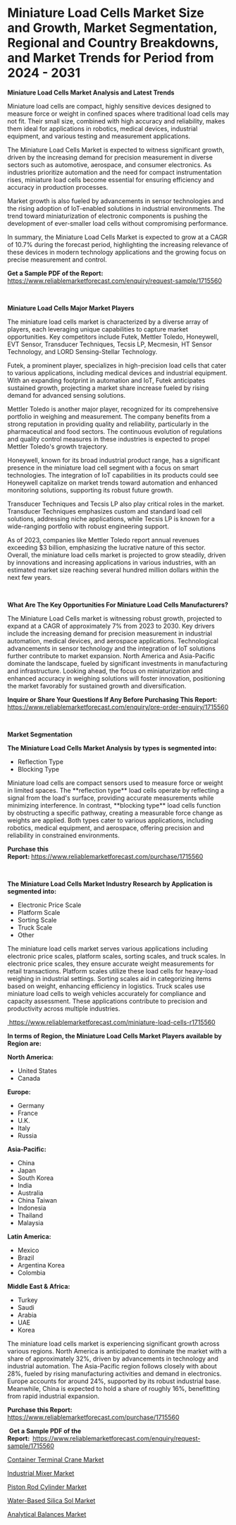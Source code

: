 <p><h1>Miniature Load Cells Market Size and Growth, Market Segmentation, Regional and Country Breakdowns, and Market Trends for Period from 2024 -  2031</h1></p><p><strong>Miniature Load Cells Market Analysis and Latest Trends</strong></p>
<p><p>Miniature load cells are compact, highly sensitive devices designed to measure force or weight in confined spaces where traditional load cells may not fit. Their small size, combined with high accuracy and reliability, makes them ideal for applications in robotics, medical devices, industrial equipment, and various testing and measurement applications.</p><p>The Miniature Load Cells Market is expected to witness significant growth, driven by the increasing demand for precision measurement in diverse sectors such as automotive, aerospace, and consumer electronics. As industries prioritize automation and the need for compact instrumentation rises, miniature load cells become essential for ensuring efficiency and accuracy in production processes. </p><p>Market growth is also fueled by advancements in sensor technologies and the rising adoption of IoT-enabled solutions in industrial environments. The trend toward miniaturization of electronic components is pushing the development of ever-smaller load cells without compromising performance. </p><p>In summary, the Miniature Load Cells Market is expected to grow at a CAGR of 10.7% during the forecast period, highlighting the increasing relevance of these devices in modern technology applications and the growing focus on precise measurement and control.</p></p>
<p><strong>Get a Sample PDF of the Report:&nbsp;</strong> <a href="https://www.reliablemarketforecast.com/enquiry/request-sample/1715560?utm_campaign=121&utm_medium=2&utm_source=Github&utm_content=ia&utm_term=23102024&utm_id=miniature-load-cells">https://www.reliablemarketforecast.com/enquiry/request-sample/1715560</a></p>
<p>&nbsp;</p>
<p><strong>Miniature Load Cells Major Market Players</strong></p>
<p><p>The miniature load cells market is characterized by a diverse array of players, each leveraging unique capabilities to capture market opportunities. Key competitors include Futek, Mettler Toledo, Honeywell, EVT Sensor, Transducer Techniques, Tecsis LP, Mecmesin, HT Sensor Technology, and LORD Sensing-Stellar Technology.</p><p>Futek, a prominent player, specializes in high-precision load cells that cater to various applications, including medical devices and industrial equipment. With an expanding footprint in automation and IoT, Futek anticipates sustained growth, projecting a market share increase fueled by rising demand for advanced sensing solutions.</p><p>Mettler Toledo is another major player, recognized for its comprehensive portfolio in weighing and measurement. The company benefits from a strong reputation in providing quality and reliability, particularly in the pharmaceutical and food sectors. The continuous evolution of regulations and quality control measures in these industries is expected to propel Mettler Toledo's growth trajectory.</p><p>Honeywell, known for its broad industrial product range, has a significant presence in the miniature load cell segment with a focus on smart technologies. The integration of IoT capabilities in its products could see Honeywell capitalize on market trends toward automation and enhanced monitoring solutions, supporting its robust future growth.</p><p>Transducer Techniques and Tecsis LP also play critical roles in the market. Transducer Techniques emphasizes custom and standard load cell solutions, addressing niche applications, while Tecsis LP is known for a wide-ranging portfolio with robust engineering support.</p><p>As of 2023, companies like Mettler Toledo report annual revenues exceeding $3 billion, emphasizing the lucrative nature of this sector. Overall, the miniature load cells market is projected to grow steadily, driven by innovations and increasing applications in various industries, with an estimated market size reaching several hundred million dollars within the next few years.</p></p>
<p>&nbsp;</p>
<p><strong>What Are The Key Opportunities For Miniature Load Cells Manufacturers?</strong></p>
<p><p>The Miniature Load Cells market is witnessing robust growth, projected to expand at a CAGR of approximately 7% from 2023 to 2030. Key drivers include the increasing demand for precision measurement in industrial automation, medical devices, and aerospace applications. Technological advancements in sensor technology and the integration of IoT solutions further contribute to market expansion. North America and Asia-Pacific dominate the landscape, fueled by significant investments in manufacturing and infrastructure. Looking ahead, the focus on miniaturization and enhanced accuracy in weighing solutions will foster innovation, positioning the market favorably for sustained growth and diversification.</p></p>
<p><strong>Inquire or Share Your Questions If Any Before Purchasing This Report:</strong> <a href="https://www.reliablemarketforecast.com/enquiry/pre-order-enquiry/1715560?utm_campaign=121&utm_medium=2&utm_source=Github&utm_content=ia&utm_term=23102024&utm_id=miniature-load-cells">https://www.reliablemarketforecast.com/enquiry/pre-order-enquiry/1715560</a></p>
<p>&nbsp;</p>
<p><strong>Market Segmentation</strong></p>
<p><strong>The Miniature Load Cells Market Analysis by types is segmented into:</strong></p>
<p><ul><li>Reflection Type</li><li>Blocking Type</li></ul></p>
<p><p>Miniature load cells are compact sensors used to measure force or weight in limited spaces. The **reflection type** load cells operate by reflecting a signal from the load's surface, providing accurate measurements while minimizing interference. In contrast, **blocking type** load cells function by obstructing a specific pathway, creating a measurable force change as weights are applied. Both types cater to various applications, including robotics, medical equipment, and aerospace, offering precision and reliability in constrained environments.</p></p>
<p><strong>Purchase this Report:&nbsp;</strong><a href="https://www.reliablemarketforecast.com/purchase/1715560?utm_campaign=121&utm_medium=2&utm_source=Github&utm_content=ia&utm_term=23102024&utm_id=miniature-load-cells">https://www.reliablemarketforecast.com/purchase/1715560</a></p>
<p>&nbsp;</p>
<p><strong>The Miniature Load Cells Market Industry Research by Application is segmented into:</strong></p>
<p><ul><li>Electronic Price Scale</li><li>Platform Scale</li><li>Sorting Scale</li><li>Truck Scale</li><li>Other</li></ul></p>
<p><p>The miniature load cells market serves various applications including electronic price scales, platform scales, sorting scales, and truck scales. In electronic price scales, they ensure accurate weight measurements for retail transactions. Platform scales utilize these load cells for heavy-load weighing in industrial settings. Sorting scales aid in categorizing items based on weight, enhancing efficiency in logistics. Truck scales use miniature load cells to weigh vehicles accurately for compliance and capacity assessment. These applications contribute to precision and productivity across multiple industries.</p></p>
<p><a href="https://www.reliablemarketforecast.com/miniature-load-cells-r1715560?utm_campaign=121&utm_medium=2&utm_source=Github&utm_content=ia&utm_term=23102024&utm_id=miniature-load-cells">&nbsp;https://www.reliablemarketforecast.com/miniature-load-cells-r1715560</a></p>
<p><strong>In terms of Region, the Miniature Load Cells Market Players available by Region are:</strong></p>
<p>
    <p> <strong> North America: </strong>
        <ul>
            <li>United States</li>
            <li>Canada</li>
        </ul>
        </p> 
    <p> <strong> Europe: </strong>
        <ul>
            <li>Germany</li>
            <li>France</li>
            <li>U.K.</li>
            <li>Italy</li>
            <li>Russia</li>
        </ul>
        </p> 
    <p> <strong> Asia-Pacific: </strong>
        <ul>
            <li>China</li>
            <li>Japan</li>
            <li>South Korea</li>
            <li>India</li>
            <li>Australia</li>
            <li>China Taiwan</li>
            <li>Indonesia</li>
            <li>Thailand</li>
            <li>Malaysia</li>
        </ul>
        </p> 
    <p> <strong> Latin America: </strong>
        <ul>
            <li>Mexico</li>
            <li>Brazil</li>
            <li>Argentina Korea</li>
            <li>Colombia</li>
        </ul>
        </p> 
    <p> <strong> Middle East & Africa: </strong>
        <ul>
            <li>Turkey</li>
            <li>Saudi</li>
            <li>Arabia</li>
            <li>UAE</li>
            <li>Korea</li>
        </ul>
    </p>
    </p>
<p><p>The miniature load cells market is experiencing significant growth across various regions. North America is anticipated to dominate the market with a share of approximately 32%, driven by advancements in technology and industrial automation. The Asia-Pacific region follows closely with about 28%, fueled by rising manufacturing activities and demand in electronics. Europe accounts for around 24%, supported by its robust industrial base. Meanwhile, China is expected to hold a share of roughly 16%, benefitting from rapid industrial expansion.</p></p>
<p><strong>Purchase this Report: </strong><a href="https://www.reliablemarketforecast.com/purchase/1715560?utm_campaign=121&utm_medium=2&utm_source=Github&utm_content=ia&utm_term=23102024&utm_id=miniature-load-cells">https://www.reliablemarketforecast.com/purchase/1715560</a></p>
<p>&nbsp;<strong>Get a Sample PDF of the Report:&nbsp;&nbsp;</strong><a href="https://www.reliablemarketforecast.com/enquiry/request-sample/1715560?utm_campaign=121&utm_medium=2&utm_source=Github&utm_content=ia&utm_term=23102024&utm_id=miniature-load-cells">https://www.reliablemarketforecast.com/enquiry/request-sample/1715560</a></p>
<p><strong></strong></p>
<p><p><a href="https://issuu.com/reportprime-2/docs/container-terminal-crane-market-siz_f6e89950febf29?utm_campaign=121&utm_medium=2&utm_source=Github&utm_content=ia&utm_term=23102024&utm_id=miniature-load-cells">Container Terminal Crane Market</a></p><p><a href="https://www.linkedin.com/pulse/industrial-mixer-market-outlook-share-analysis-growth-trends-nhole?utm_campaign=121&utm_medium=2&utm_source=Github&utm_content=ia&utm_term=23102024&utm_id=miniature-load-cells">Industrial Mixer Market</a></p><p><a href="https://issuu.com/reportprime-2/docs/piston-rod-cylinder-market-size-203_b5dd8c8071b681?utm_campaign=121&utm_medium=2&utm_source=Github&utm_content=ia&utm_term=23102024&utm_id=miniature-load-cells">Piston Rod Cylinder Market</a></p><p><a href="https://github.com/halleabdon2v1s/Market-Research-Report-List-1/blob/main/water-based-silica-sol-market.md?utm_campaign=121&utm_medium=2&utm_source=Github&utm_content=ia&utm_term=23102024&utm_id=miniature-load-cells">Water-Based Silica Sol Market</a></p><p><a href="https://www.linkedin.com/pulse/analytical-balances-market-investigation-industry-evolution-xanje?utm_campaign=121&utm_medium=2&utm_source=Github&utm_content=ia&utm_term=23102024&utm_id=miniature-load-cells">Analytical Balances Market</a></p></p>